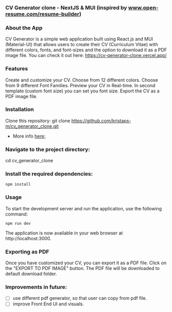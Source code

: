 ### CV Generator clone - NextJS & MUI (inspired by www.open-resume.com/resume-builder)

### About the App

CV Generator is a simple web application built using React.js and MUI (Material-UI) that allows users to create their CV (Curriculum Vitae) with different colors, fonts, and font-sizes and the option to download it as a PDF image file. You can check it out here: https://cv-generator-clone.vercel.app/

### Features

Create and customize your CV.
Choose from 12 different colors.
Choose from 9 different Font Families.
Preview your CV in Real-time.
In second template (custom font size) you can set you font size.
Export the CV as a PDF image file.

### Installation

Clone this repository:
git clone https://github.com/kristaps-m/cv_generator_clone.git

- More info [here:](https://docs.github.com/en/repositories/creating-and-managing-repositories/cloning-a-repository)

### Navigate to the project directory:

cd cv_generator_clone

### Install the required dependencies:

`npm install`

### Usage

To start the development server and run the application, use the following command:

`npm run dev`

The application is now available in your web browser at http://localhost:3000.

### Exporting as PDF

Once you have customized your CV, you can export it as a PDF file. Click on the "EXPORT TO PDF IMAGE" button. The PDF file will be downloaded to default download folder.

### Improvements in future:

- [ ] use different pdf generator, so that user can copy from pdf file.
- [ ] improve Front End UI and visuals.
